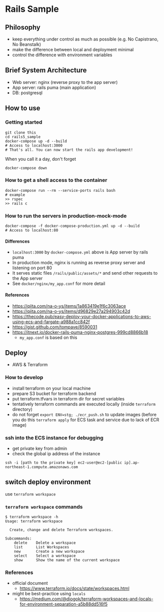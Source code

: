 # Rails Sample


## Philosophy
* keep everything under control as much as possible (e.g. No Capistrano, No Beanstalk)
* make the difference between local and deployment minimal
* control the difference with environment variables


## Brief System Architecture
* Web server: nginx (reverse proxy to the app server)
* App server: rails puma (main application)
* DB: postgresql


## How to use
### Getting started
```
git clone this
cd rails5_sample
docker-compose up -d --build
# Access to localhost:3000
# That's all. You can now start the rails app development!
```

When you call it a day, don't forget
```
docker-compose down
```

### How to get a shell access to the container
```
docker-compose run --rm --service-ports rails bash
# example
>> rspec
>> rails c
```

### How to run the servers in production-mock-mode
```
docker-compose -f docker-compose-production.yml up -d --build
# Access to localhost:80
```

#### Differences
* `localhost:3000` by `docker-compose.yml` above is App server by rails puma
* In production mode, nginx is running as reverse proxy server and listening on port 80
* It serves static files `/rails/public/assets/*` and send other requests to the App server
* See `docker/nginx/my_app.conf` for more detail

#### References
* https://qiita.com/na-o-ys/items/1a863419e1f6c3063ace
* https://qiita.com/na-o-ys/items/d96829e27a294903c42d
* https://thecode.pub/easy-deploy-your-docker-applications-to-aws-using-ecs-and-fargate-a988a1cc842f
* https://gist.github.com/tompave/8590031
* https://itnext.io/docker-rails-puma-nginx-postgres-999cd8866b18
  - `my_app.conf` is based on this


## Deploy
* AWS & Terraform

### How to develop
* install terraform on your local machine
* prepare S3 bucket for terraform backend
* put terraform.tfvars in terraform dir for secret variables
* tentatively terraform commands are executed locally (inside `terraform` directory)
* do not forget `export ENV=stg; ./ecr_push.sh` to update images
(before you do this `terraform apply` for ECS task and service due to lack of ECR image)

### ssh into the ECS instance for debugging
* get private key from admin
* check the global ip address of the instance
```
ssh -i [path to the private key] ec2-user@ec2-[public ip].ap-northeast-1.compute.amazonaws.com
```

## switch deploy environment
use `terraform workspace`

### `terraform workspace` commands
```
$ terraform workspace -h
Usage: terraform workspace

  Create, change and delete Terraform workspaces.

Subcommands:
    delete    Delete a workspace
    list      List Workspaces
    new       Create a new workspace
    select    Select a workspace
    show      Show the name of the current workspace
```

### References
* official document
  - https://www.terraform.io/docs/state/workspaces.html
* might be best-practice using `locals`
  - https://medium.com/@diogok/terraform-workspaces-and-locals-for-environment-separation-a5b88dd516f5
